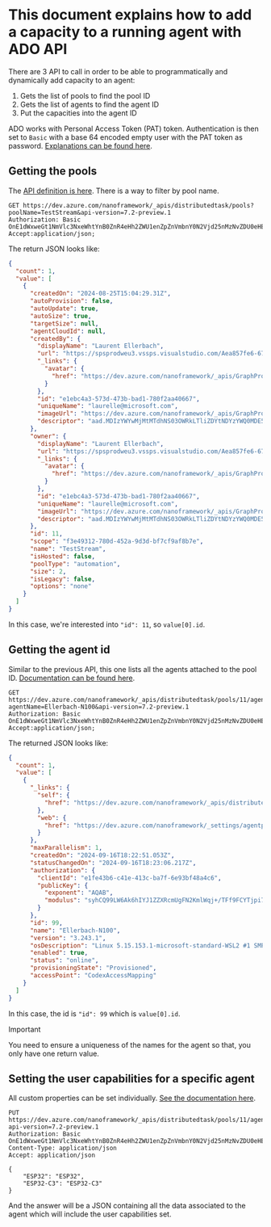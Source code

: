 # This document explains how to add a capacity to a running agent with ADO API

There are 3 API to call in order to be able to programmatically and dynamically add capacity to an agent:

1. Gets the list of pools to find the pool ID
1. Gets the list of agents to find the agent ID
1. Put the capacities into the agent ID

ADO works with Personal Access Token (PAT) token. Authentication is then set to `Basic` with a base 64 encoded empty user with the PAT token as password. [Explanations can be found here](https://learn.microsoft.com/en-us/rest/api/azure/devops/?view=azure-devops-rest-7.2#assemble-the-request).

## Getting the pools

The [API definition is here](https://learn.microsoft.com/en-us/rest/api/azure/devops/distributedtask/pools/get-agent-pools?view=azure-devops-rest-7.2). There is a way to filter by pool name.

```http
GET https://dev.azure.com/nanoframework/_apis/distributedtask/pools?poolName=TestStream&api-version=7.2-preview.1
Authorization: Basic OnE1dWxweGt1NmVlc3NxeWhtYnB0ZnR4eHh2ZWU1enZpZnVmbnY0N2Vjd25nMzNvZDU0eHE=
Accept:application/json;
```

The return JSON looks like:

```json
{
  "count": 1,
  "value": [
    {
      "createdOn": "2024-08-25T15:04:29.31Z",
      "autoProvision": false,
      "autoUpdate": true,
      "autoSize": true,
      "targetSize": null,
      "agentCloudId": null,
      "createdBy": {
        "displayName": "Laurent Ellerbach",
        "url": "https://spsprodweu3.vssps.visualstudio.com/Aea857fe6-678b-4b29-9ea7-843b68db2b04/_apis/Identities/e1ebc4a3-573d-473b-bad1-780f2aa40667",
        "_links": {
          "avatar": {
            "href": "https://dev.azure.com/nanoframework/_apis/GraphProfile/MemberAvatars/aad.MDIzYWYwMjMtMTdhNS03OWRkLTliZDYtNDYzYWQ0MDE5YTMy"
          }
        },
        "id": "e1ebc4a3-573d-473b-bad1-780f2aa40667",
        "uniqueName": "laurelle@microsoft.com",
        "imageUrl": "https://dev.azure.com/nanoframework/_apis/GraphProfile/MemberAvatars/aad.MDIzYWYwMjMtMTdhNS03OWRkLTliZDYtNDYzYWQ0MDE5YTMy",
        "descriptor": "aad.MDIzYWYwMjMtMTdhNS03OWRkLTliZDYtNDYzYWQ0MDE5YTMy"
      },
      "owner": {
        "displayName": "Laurent Ellerbach",
        "url": "https://spsprodweu3.vssps.visualstudio.com/Aea857fe6-678b-4b29-9ea7-843b68db2b04/_apis/Identities/e1ebc4a3-573d-473b-bad1-780f2aa40667",
        "_links": {
          "avatar": {
            "href": "https://dev.azure.com/nanoframework/_apis/GraphProfile/MemberAvatars/aad.MDIzYWYwMjMtMTdhNS03OWRkLTliZDYtNDYzYWQ0MDE5YTMy"
          }
        },
        "id": "e1ebc4a3-573d-473b-bad1-780f2aa40667",
        "uniqueName": "laurelle@microsoft.com",
        "imageUrl": "https://dev.azure.com/nanoframework/_apis/GraphProfile/MemberAvatars/aad.MDIzYWYwMjMtMTdhNS03OWRkLTliZDYtNDYzYWQ0MDE5YTMy",
        "descriptor": "aad.MDIzYWYwMjMtMTdhNS03OWRkLTliZDYtNDYzYWQ0MDE5YTMy"
      },
      "id": 11,
      "scope": "f3e49312-780d-452a-9d3d-bf7cf9af8b7e",
      "name": "TestStream",
      "isHosted": false,
      "poolType": "automation",
      "size": 2,
      "isLegacy": false,
      "options": "none"
    }
  ]
}
```

In this case, we're interested into `"id": 11`, so `value[0].id`.

## Getting the agent id

Similar to the previous API, this one lists all the agents attached to the pool ID. [Documentation can be found here](https://learn.microsoft.com/en-us/rest/api/azure/devops/distributedtask/agents/list?view=azure-devops-rest-7.2).

```http
GET https://dev.azure.com/nanoframework/_apis/distributedtask/pools/11/agents?agentName=Ellerbach-N100&api-version=7.2-preview.1
Authorization: Basic OnE1dWxweGt1NmVlc3NxeWhtYnB0ZnR4eHh2ZWU1enZpZnVmbnY0N2Vjd25nMzNvZDU0eHE=
Accept:application/json;
```

The returned JSON looks like:

```json
{
  "count": 1,
  "value": [
    {
      "_links": {
        "self": {
          "href": "https://dev.azure.com/nanoframework/_apis/distributedtask/pools/11/agents/99"
        },
        "web": {
          "href": "https://dev.azure.com/nanoframework/_settings/agentpools?view=jobs&poolId=11&agentId=99"
        }
      },
      "maxParallelism": 1,
      "createdOn": "2024-09-16T18:22:51.053Z",
      "statusChangedOn": "2024-09-16T18:23:06.217Z",
      "authorization": {
        "clientId": "e1fe43b6-c41e-413c-ba7f-6e93bf48a4c6",
        "publicKey": {
          "exponent": "AQAB",
          "modulus": "syhCQ99LW6Ak6hIYJ1ZZXRcmUgFN2KmlWqj+/TFf9FCYTjpi73T14GZ07RdpZUlNCd4s5zGq8pLK2zyr9B2i181KJxDoSS25yiPWHQF8gVJipES9Bp5eE+q3uqYpr79bgEnTBWrFuLgVCADbiPF4Wd4SeOBTVe2/zItpA3leTAevI607UDzaH++JZbd13XGncSeQRMJV4bxlkIe2GC1aW90SvidBuibgTsBxRc5oxwP34xfaTFHzM9LiSlAEPusHgEEQ/KdAOKzNu3CPzinR/gn98UxnMxClM08hnns3m6LB3x6czjtRoOG2666icRVSBw9BZgWwPTJjH/uBvISjfw=="
        }
      },
      "id": 99,
      "name": "Ellerbach-N100",
      "version": "3.243.1",
      "osDescription": "Linux 5.15.153.1-microsoft-standard-WSL2 #1 SMP Fri Mar 29 23:14:13 UTC 2024",
      "enabled": true,
      "status": "online",
      "provisioningState": "Provisioned",
      "accessPoint": "CodexAccessMapping"
    }
  ]
}
```

In this case, the id is `"id": 99` which is `value[0].id`.

> [!Important]
> You need to ensure a uniqueness of the names for the agent so that, you only have one return value.

## Setting the user capabilities for a specific agent

All custom properties can be set individually. [See the documentation here](https://learn.microsoft.com/en-us/rest/api/azure/devops/distributedtask/agents/update?view=azure-devops-rest-7.2).

```http
PUT https://dev.azure.com/nanoframework/_apis/distributedtask/pools/11/agents/99/usercapabilities?api-version=7.2-preview.1
Authorization: Basic OnE1dWxweGt1NmVlc3NxeWhtYnB0ZnR4eHh2ZWU1enZpZnVmbnY0N2Vjd25nMzNvZDU0eHE=
Content-Type: application/json
Accept: application/json

{
    "ESP32": "ESP32",
    "ESP32-C3": "ESP32-C3"
}
```

And the answer will be a JSON containing all the data associated to the agent which will include the user capabilities set.

